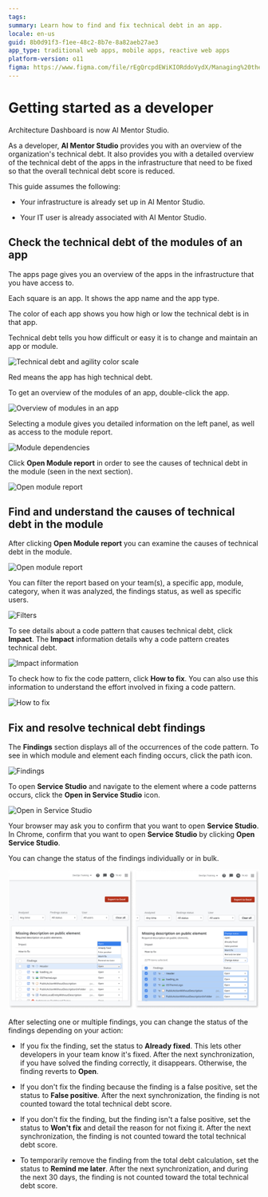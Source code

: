 ```yaml
---
tags: 
summary: Learn how to find and fix technical debt in an app.
locale: en-us
guid: 8b0d91f3-f1ee-48c2-8b7e-8a82aeb27ae3
app_type: traditional web apps, mobile apps, reactive web apps
platform-version: o11
figma: https://www.figma.com/file/rEgQrcpdEWiKIORddoVydX/Managing%20the%20Applications%20Lifecycle?node-id=928:596
---
```


# Getting started as a developer

<div class="info" markdown="1">

Architecture Dashboard is now AI Mentor Studio.

</div>

As a developer, **AI Mentor Studio** provides you with an overview of the organization's technical debt. It also provides you with a detailed overview of the technical debt of the apps in the infrastructure that need to be fixed so that the overall technical debt score is reduced.

This guide assumes the following:

* Your infrastructure is already set up in AI Mentor Studio.

* Your IT user is already associated with AI Mentor Studio.

## Check the technical debt of the modules of an app

The apps page gives you an overview of the apps in the infrastructure that you have access to.

Each square is an app. It shows the app name and the app type.

The color of each app shows you how high or low the technical debt is in that app.

Technical debt tells you how difficult or easy it is to change and maintain an app or module.

![Technical debt and agility color scale](images/use-debt-scale-ams.png)

Red means the app has high technical debt.

To get an overview of the modules of an app, double-click the app.  

![Overview of modules in an app](images/use-overview-app-ams.png)

Selecting a module gives you detailed information on the left panel, as well as access to the module report.

![Module dependencies](images/use-module-dependencies-ams.png)

Click **Open Module report** in order to see the causes of technical debt in the module (seen in the next section).

![Open module report](images/open-module-report-ams.png)

## Find and understand the causes of technical debt in the module

After clicking **Open Module report** you can examine the causes of technical debt in the module.

![Open module report](images/use-report-ams.png)

You can filter the report based on your team(s), a specific app, module, category, when it was analyzed, the findings status, as well as specific users.

![Filters](images/use-filters-ams.png)

To see details about a code pattern that causes technical debt, click **Impact**. The **Impact** information details why a code pattern creates technical debt.

![Impact information](images/use-report-impact-ams.png)

To check how to fix the code pattern, click **How to fix**. You can also use this information to understand the effort involved in fixing a code pattern.

![How to fix](images/use-report-fix-ams.png)

## Fix and resolve technical debt findings

The **Findings** section displays all of the occurrences of the code pattern. To see in which module and element each finding occurs, click the path icon.

![Findings](images/use-findings-ams.png)

To open **Service Studio** and navigate to the element where a code patterns occurs, click the **Open in Service Studio** icon.

![Open in Service Studio](images/use-finding-open-ams.png)

Your browser may ask you to confirm that you want to open **Service Studio**. In Chrome, confirm that you want to open **Service Studio** by clicking **Open Service Studio**.

You can change the status of the findings individually or in bulk.

![Change bulk findings](images/bulk-selection-ams.png) 

After selecting one or multiple findings, you can change the status of the findings depending on your action:

* If you fix the finding, set the status to **Already fixed**. This lets other developers in your team know it's fixed. After the next synchronization, if you have solved the finding correctly, it disappears. Otherwise, the finding reverts to **Open**.

* If you don't fix the finding because the finding is a false positive, set the status to **False positive**. After the next synchronization, the finding is not counted toward the total technical debt score.

* If you don't fix the finding, but the finding isn't a false positive, set the status to **Won't fix** and detail the reason for not fixing it. After the next synchronization, the finding is not counted toward the total technical debt score.

* To temporarily remove the finding from the total debt calculation, set the status to **Remind me later**. After the next synchronization, and during the next 30 days, the finding is not counted toward the total technical debt score.
